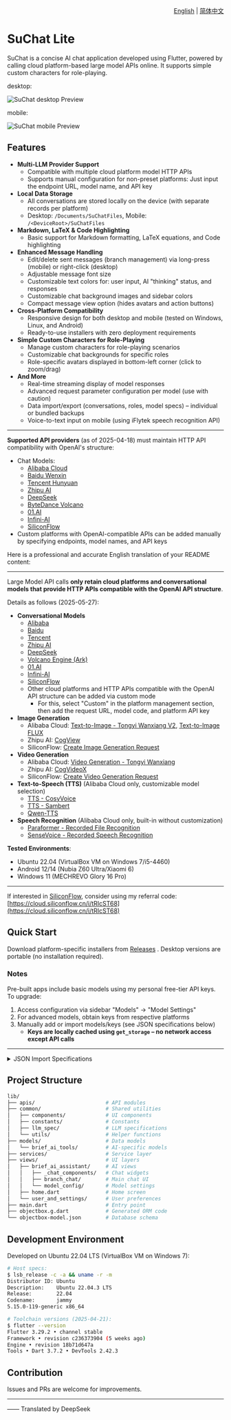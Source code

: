 <p align="right">
  <a href="README-EN.md">English</a> |
  <a href="README.md">简体中文</a>
</p>

# SuChat Lite

SuChat is a concise AI chat application developed using Flutter, powered by calling cloud platform-based large model APIs online. It supports simple custom characters for role-playing.

desktop:

![SuChat desktop Preview](./_doc/snapshots/screenshot-home-desktop.png)

mobile:

![SuChat mobile Preview](./_doc/snapshots/screenshot-mobile.jpg)

## Features

- **Multi-LLM Provider Support**
  - Compatible with multiple cloud platform model HTTP APIs
  - Supports manual configuration for non-preset platforms: Just input the endpoint URL, model name, and API key
- **Local Data Storage**
  - All conversations are stored locally on the device (with separate records per platform)
  - Desktop: `/Documents/SuChatFiles`, Mobile: `/<DeviceRoot>/SuChatFiles`
- **Markdown, LaTeX & Code Highlighting**
  - Basic support for Markdown formatting, LaTeX equations, and Code highlighting
- **Enhanced Message Handling**
  - Edit/delete sent messages (branch management) via long-press (mobile) or right-click (desktop)
  - Adjustable message font size
  - Customizable text colors for: user input, AI "thinking" status, and responses
  - Customizable chat background images and sidebar colors
  - Compact message view option (hides avatars and action buttons)
- **Cross-Platform Compatibility**
  - Responsive design for both desktop and mobile (tested on Windows, Linux, and Android)
  - Ready-to-use installers with zero deployment requirements
- **Simple Custom Characters for Role-Playing**
  - Manage custom characters for role-playing scenarios
  - Customizable chat backgrounds for specific roles
  - Role-specific avatars displayed in bottom-left corner (click to zoom/drag)
- **And More**
  - Real-time streaming display of model responses
  - Advanced request parameter configuration per model (use with caution)
  - Data import/export (conversations, roles, model specs) – individual or bundled backups
  - Voice-to-text input on mobile (using iFlytek speech recognition API)

---

**Supported API providers** (as of 2025-04-18) must maintain HTTP API compatibility with OpenAI's structure:

- Chat Models:
  - [Alibaba Cloud](https://help.aliyun.com/zh/model-studio/developer-reference/compatibility-of-openai-with-dashscope)
  - [Baidu Wenxin](https://cloud.baidu.com/doc/WENXINWORKSHOP/s/Fm2vrveyu)
  - [Tencent Hunyuan](https://console.cloud.tencent.com/hunyuan/start)
  - [Zhipu AI](https://open.bigmodel.cn/dev/api/normal-model/glm-4)
  - [DeepSeek](https://api-docs.deepseek.com/zh-cn/)
  - [ByteDance Volcano](https://www.volcengine.com/docs/82379/1330310)
  - [01.AI](https://platform.lingyiwanwu.com/docs/api-reference)
  - [Infini-AI](https://docs.infini-ai.com/gen-studio/api/maas.html#/operations/chatCompletions)
  - [SiliconFlow](https://docs.siliconflow.cn/cn/api-reference/chat-completions/chat-completions)
- Custom platforms with OpenAI-compatible APIs can be added manually by specifying endpoints, model names, and API keys

Here is a professional and accurate English translation of your README content:

---

Large Model API calls **only retain cloud platforms and conversational models that provide HTTP APIs compatible with the OpenAI API structure**.

Details as follows (2025-05-27):

- **Conversational Models**
  - [Alibaba](https://help.aliyun.com/zh/model-studio/developer-reference/compatibility-of-openai-with-dashscope)
  - [Baidu](https://cloud.baidu.com/doc/WENXINWORKSHOP/s/Fm2vrveyu)
  - [Tencent](https://console.cloud.tencent.com/hunyuan/start)
  - [Zhipu AI](https://open.bigmodel.cn/dev/api/normal-model/glm-4)
  - [DeepSeek](https://api-docs.deepseek.com/zh-cn/)
  - [Volcano Engine (Ark)](https://www.volcengine.com/docs/82379/1330310)
  - [01.AI](https://platform.lingyiwanwu.com/docs/api-reference)
  - [Infini-AI](https://docs.infini-ai.com/gen-studio/api/maas.html#/operations/chatCompletions)
  - [SiliconFlow](https://docs.siliconflow.cn/cn/api-reference/chat-completions/chat-completions)
  - Other cloud platforms and HTTP APIs compatible with the OpenAI API structure can be added via custom mode
    - For this, select "Custom" in the platform management section, then add the request URL, model code, and platform API key
- **Image Generation**
  - Alibaba Cloud: [Text-to-Image - Tongyi Wanxiang V2](https://help.aliyun.com/zh/model-studio/developer-reference/text-to-image-v2-api-reference), [Text-to-Image FLUX](https://help.aliyun.com/zh/model-studio/developer-reference/flux/)
  - Zhipu AI: [CogView](https://open.bigmodel.cn/dev/api/image-model/cogview)
  - SiliconFlow: [Create Image Generation Request](https://docs.siliconflow.cn/cn/api-reference/images/images-generations)
- **Video Generation**
  - Alibaba Cloud: [Video Generation - Tongyi Wanxiang](https://help.aliyun.com/zh/model-studio/developer-reference/video-generation-wanx/)
  - Zhipu AI: [CogVideoX](https://open.bigmodel.cn/dev/api/videomodel/cogvideox)
  - SiliconFlow: [Create Video Generation Request](https://docs.siliconflow.cn/cn/api-reference/videos/videos_submit)
- **Text-to-Speech (TTS)** (Alibaba Cloud only, customizable model selection)
  - [TTS - CosyVoice](https://help.aliyun.com/zh/model-studio/cosyvoice-websocket-api)
  - [TTS - Sambert](https://help.aliyun.com/zh/model-studio/sambert-websocket-api)
  - [Qwen-TTS](https://help.aliyun.com/zh/model-studio/qwen-tts)
- **Speech Recognition** (Alibaba Cloud only, built-in without customization)
  - [Paraformer - Recorded File Recognition](https://help.aliyun.com/zh/model-studio/paraformer-recorded-speech-recognition-restful-api)
  - [SenseVoice - Recorded Speech Recognition](https://help.aliyun.com/zh/model-studio/developer-reference/sensevoice-recorded-speech-recognition-restful-api)

**Tested Environments**:

- Ubuntu 22.04 (VirtualBox VM on Windows 7/i5-4460)
- Android 12/14 (Nubia Z60 Ultra/Xiaomi 6)
- Windows 11 (MECHREVO Glory 16 Pro)

---

If interested in [SiliconFlow](https://siliconflow.cn/zh-cn/models), consider using my referral code:  
[https://cloud.siliconflow.cn/i/tRIcST68](https://cloud.siliconflow.cn/i/tRIcST68)

## Quick Start

Download platform-specific installers from [Releases](https://github.com/Sanotsu/SuChat-Lite/releases) . Desktop versions are portable (no installation required).

### Notes

Pre-built apps include basic models using my personal free-tier API keys. To upgrade:

1. Access configuration via sidebar "Models" → "Model Settings"
2. For advanced models, obtain keys from respective platforms
3. Manually add or import models/keys (see JSON specifications below)
   - **Keys are locally cached using `get_storage` – no network access except API calls**

---

<details>  
<summary>JSON Import Specifications</summary>

**Both API keys and model specs must be imported together for full functionality.**

---

#### API Key JSON Structure

Keys must match these exact field names:

```json
{
  "USER_ALIYUN_API_KEY": "sk-xxx",
  "USER_BAIDU_API_KEY_V2": "xxx",
  "USER_TENCENT_API_KEY": "xxx",

  "USER_DEEPSEEK_API_KEY": "sk-xxx",
  "USER_LINGYIWANWU_API_KEY": "xxx",
  "USER_ZHIPU_API_KEY": "xxx",

  "USER_SILICONCLOUD_API_KEY": "sk-xxx",
  "USER_INFINI_GEN_STUDIO_API_KEY": "sk-xxx",

  // Volcano Engine standard endpoint
  "USER_VOLCENGINE_API_KEY": "xxx",
  // Volcano Engine custom endpoint (for web-search apps)
  "USER_VOLCESBOT_API_KEY": "xxx",

  // xunfeiyun speech recognition
  "USER_XFYUN_APP_ID": "xxx",
  "USER_XFYUN_API_KEY": "xxx",
  "USER_XFYUN_API_SECRET": "xxx"
}
```

#### Model Specification JSON

Minimum required fields: **platform**, **model**, and **modelType**.

```json
[
  {
    "platform": "<platform enum value>",
    "model": "<exact model ID per API docs>",
    "modelType": "<model category enum>"
  },
  {
    "platform": "aliyun",
    "model": "deepseek-r1",
    "modelType": "reasoner"
  },
  {
    "platform": "aliyun",
    "model": "deepseek-v3",
    "modelType": "cc"
  }
  // ...
]
```

**Platform Enum Values**:

```ts
enum ApiPlatform {
  custom, // For non-preset platforms
  aliyun,
  baidu,
  tencent,
  deepseek,
  lingyiwanwu,
  zhipu,
  siliconCloud,
  infini,
  volcengine,
  volcesBot,
}
```

**ModelType Enum Values**:

```ts
enum LLModelType {
  cc, // Standard chat
  reasoner, // Advanced reasoning
  vision, // Image understanding
}
```

Pre-configured model specs are available in [/\_cus_model_jsons](./_cus_model_jsons).

</details>

## Project Structure

```sh
lib/
├── apis/                       # API modules
├── common/                     # Shared utilities
│   ├── components/             # UI components
│   ├── constants/              # Constants
│   ├── llm_spec/               # LLM specifications
│   └── utils/                  # Helper functions
├── models/                     # Data models
│   └── brief_ai_tools/         # AI-specific models
├── services/                   # Service layer
├── views/                      # UI layers
│   ├── brief_ai_assistant/     # AI views
│   │   ├── _chat_components/   # Chat widgets
│   │   ├── branch_chat/        # Main chat UI
│   │   └── model_config/       # Model settings
│   ├── home.dart               # Home screen
│   └── user_and_settings/      # User preferences
├── main.dart                   # Entry point
├── objectbox.g.dart            # Generated ORM code
└── objectbox-model.json        # Database schema
```

## Development Environment

Developed on Ubuntu 22.04 LTS (VirtualBox VM on Windows 7):

```sh
# Host specs:
$ lsb_release -c -a && uname -r -m
Distributor ID: Ubuntu
Description:    Ubuntu 22.04.3 LTS
Release:        22.04
Codename:       jammy
5.15.0-119-generic x86_64

# Toolchain versions (2025-04-21):
$ flutter --version
Flutter 3.29.2 • channel stable
Framework • revision c236373904 (5 weeks ago)
Engine • revision 18b71d647a
Tools • Dart 3.7.2 • DevTools 2.42.3
```

## Contribution

Issues and PRs are welcome for improvements.

---

—— Translated by DeepSeek
